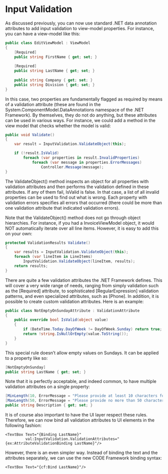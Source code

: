 ﻿# Input Validation

As discussed previously, you can now use standard .NET data annotation attributes to add input validation to view-model properties. For instance, you can have a view-model like this:

```cs
public class EditViewModel : ViewModel
{
    [Required]
    public string FirstName { get; set; }
    
    [Required]
    public string LastName { get; set; }
    
    public string Company { get; set; }
    public string Division { get; set; }
}
```

In this case, two properties are fundamentally flagged as required by means of a validation attribute (these are found in the System.ComponentModel.DataAnnotations namespace of the .NET Framework). By themselves, they do not do anything, but these attributes can be used in various ways. For instance, we could add a method in the view model that checks whether the model is valid:

```cs
public void Validate()
{
    var result = InputValidation.ValidateObject(this);

    if (!result.IsValid)
        foreach (var properties in result.InvalidProperties)
            foreach (var message in properties.ErrorMessages)
                Controller.Message(message);
}
```

The ValidateObject() method inspects an object for all properties with validation attributes and then performs the validation defined in these attributes. If any of them fail, IsValid is false. In that case, a list of all invalid properties can be used to find out what is wrong. Each property with validation errors specifies all errors that occurred (there could be more than one validation attribute that indicated validation errors).

Note that the ValidateObject() method does not go through object hierarchies. For instance, if you had a InvoiceViewModel object, it would NOT automatically iterate over all line items. However, it is easy to add this on your own:

```cs
protected ValidationResults Validate()
{
    var results = InputValidation.ValidateObject(this);
    foreach (var lineItem in LineItems)
        InputValidation.ValidateObject(lineItem, results);
    return results;
}
```

There are quite a few validation attributes the .NET Framework defines. This will cover a very wide range of needs, ranging from simply validation such as the [Required] attribute, to sophisticated [RegularExpression] validation patterns, and even specialized attributes, such as [Phone]. In addition, it is possible to create custom validation attributes. Here is an example:

```cs
public class NotEmptyOnSundayAttribute : ValidationAttribute
{
    public override bool IsValid(object value)
    {
        if (DateTime.Today.DayOfWeek != DayOfWeek.Sunday) return true;
        return !string.IsNullOrEmpty(value.ToString());
    }
}
```

This special rule doesn’t allow empty values on Sundays. It can be applied to a property like so:

```cs
[NotEmptyOnSunday]
public string LastName { get; set; }
```

Note that it is perfectly acceptable, and indeed common, to have multiple validation attributes on a single property:

```cs
[MinLength(10, ErrorMessage = "Please provide at least 10 characters for a description.")]
[MaxLength(50, ErrorMessage = "Please provide no more than 50 characters for a description.")]
public string Description { get; set; }
```

It is of course also important to have the UI layer respect these rules. Therefore, we can now bind all validation attributes to UI elements in the following fashion:

```
<TextBox Text="{Binding LastName}"
         val:InputValidation.ValidationAttributes="{ex:AttributeValidationBinding LastName}"/>
```

However, there is an even simpler way. Instead of binding the text and the attributes separately, we can use the new CODE Framework binding syntax:

```
<TextBox Text="{cf:Bind LastName}"/>
```
